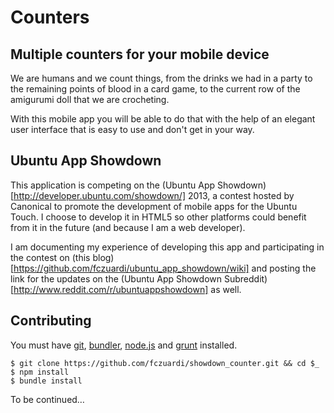 Counters
========

Multiple counters for your mobile device
----------------------------------------

We are humans and we count things, from the drinks we had in a party to the
remaining points of blood in a card game, to the current row of the amigurumi
doll that we are crocheting.

With this mobile app you will be able to do that with the help of an elegant
user interface that is easy to use and don't get in your way.


Ubuntu App Showdown
-------------------

This application is competing on the (Ubuntu App Showdown)[http://developer.ubuntu.com/showdown/] 2013, a contest hosted by Canonical to promote the development of
mobile apps for the Ubuntu Touch. I choose to develop it in HTML5 so other
platforms could benefit from it in the future (and because I am a web developer).

I am documenting my experience of developing this app and participating in the
contest on
(this blog)[https://github.com/fczuardi/ubuntu_app_showdown/wiki]
and posting the link for the updates on the
(Ubuntu App Showdown Subreddit)[http://www.reddit.com/r/ubuntuappshowdown]
as well.

Contributing
------------

You must have [git](http://git-scm.com/), [bundler](http://bundler.io/),
[node.js](http://nodejs.org/) and [grunt](http://gruntjs.com/) installed.

    $ git clone https://github.com/fczuardi/showdown_counter.git && cd $_
    $ npm install
    $ bundle install

To be continued…